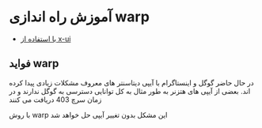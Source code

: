 # آموزش راه اندازی warp

+ [با استفاده از x-ui](x-ui.md)

## فواید warp

در حال حاضر گوگل و اینستاگرام با آیپی دیتاسنتر های معروف مشکلات زیادی پیدا کرده اند.
 بعضی از آیپی های هتزنر به طور مثال به کل توانایی دسترسی به گوگل ندارند و در زمان سرچ 403 دریافت می کنند

 با روش warp این مشکل بدون تغییر آیپی حل خواهد شد
